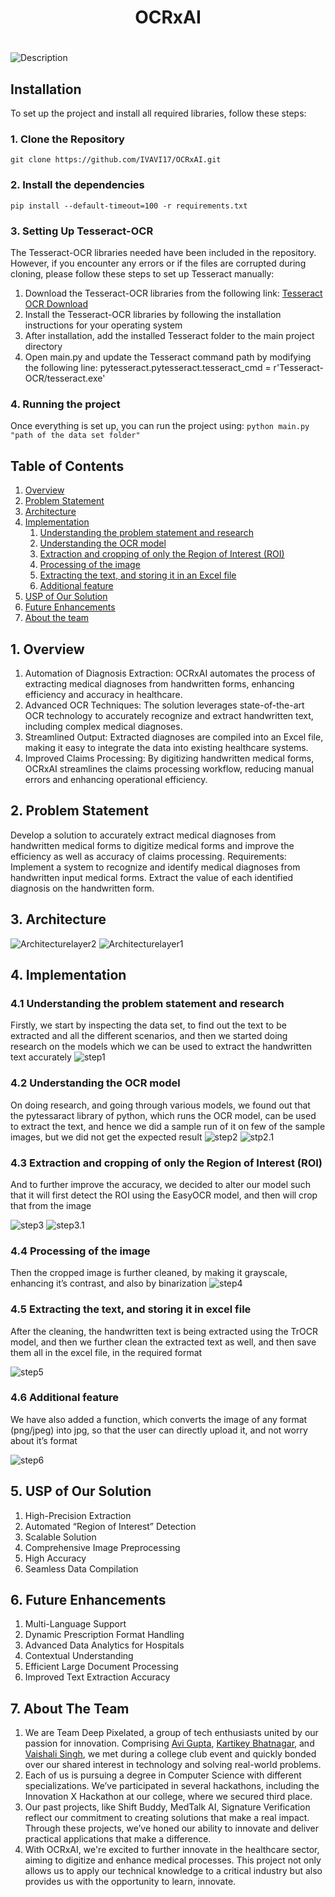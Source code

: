 <div align = "center">
<h1> OCRxAI <h1>
</div>

![Description](https://drive.google.com/uc?export=view&id=177IIK5xUz6e3Fq5EcUZePSlDQFUbFyXk)

## Installation
To set up the project and install all required libraries, follow these steps:
### 1. Clone the Repository
   `git clone https://github.com/IVAVI17/OCRxAI.git`
### 2. Install the dependencies
  `pip install --default-timeout=100 -r requirements.txt`
### 3. Setting Up Tesseract-OCR
   The Tesseract-OCR libraries needed have been included in the repository. However, if you encounter any errors or if the files are corrupted during cloning, please follow these steps to set up Tesseract manually:
   1. Download the Tesseract-OCR libraries from the following link: [Tesseract OCR Download](https://github.com/UB-Mannheim/tesseract/wiki)
   2. Install the Tesseract-OCR libraries by following the installation instructions for your operating system
   3. After installation, add the installed Tesseract folder to the main project directory
   4. Open main.py and update the Tesseract command path by modifying the following line: pytesseract.pytesseract.tesseract_cmd = r'Tesseract-OCR/tesseract.exe'

### 4. Running the project
Once everything is set up, you can run the project using:
`python main.py "path of the data set folder"`

## Table of Contents
1. [Overview](#1-overview)
2. [Problem Statement](#2-problem-statement)
3. [Architecture](#3-architecture)
4. [Implementation](#4-implementation)
    1. [Understanding the problem statement and research](#41-understanding-the-problem-statement-and-research)
    2. [Understanding the OCR model](#42-understanding-the-ocr-model)
    3. [Extraction and cropping of only the Region of Interest (ROI)](#43-extraction-and-cropping-of-only-the-region-of-interest-roi)
    4. [Processing of the image](#44-processing-of-the-image)
    5. [Extracting the text, and storing it in an Excel file](#45-extracting-the-text-and-storing-it-in-an-excel-file)
    6. [Additional feature](#46-additional-feature)
5. [USP of Our Solution](#5-usp-of-our-solution)
6. [Future Enhancements ](#6-future-enhancements)
7. [About the team ](#6-about-the-team)

## 1. Overview
1. Automation of Diagnosis Extraction: OCRxAI automates the process of extracting medical diagnoses from handwritten forms, enhancing efficiency and accuracy in healthcare.
2. Advanced OCR Techniques: The solution leverages state-of-the-art OCR technology to accurately recognize and extract handwritten text, including complex medical diagnoses.
3. Streamlined Output: Extracted diagnoses are compiled into an Excel file, making it easy to integrate the data into existing healthcare systems.
4. Improved Claims Processing: By digitizing handwritten medical forms, OCRxAI streamlines the claims processing workflow, reducing manual errors and enhancing operational efficiency.

## 2. Problem Statement
Develop a solution to accurately extract medical diagnoses from handwritten medical forms to digitize medical forms and improve the efficiency as well as accuracy of claims processing.
Requirements: Implement a system to recognize and identify medical diagnoses from handwritten input medical forms.
Extract the value of each identified diagnosis on the handwritten form.

## 3. Architecture
![Architecturelayer2](https://drive.google.com/uc?export=view&id=1748qd6EcLlCqy1GXyywNhxXWn1-vtBrA)
![Architecturelayer1](https://drive.google.com/uc?export=view&id=1KPa05D9YxIrpItTig69nGsAl4TqTQ7nK)

## 4. Implementation
### 4.1 Understanding the problem statement and research 
Firstly, we start by inspecting the data set, to find out the text to be extracted and all the different scenarios, and then we started doing research on the models which we can be used to extract the handwritten text accurately 
![step1](https://drive.google.com/uc?export=view&id=1s41N5rUp4vjnjwyp23-e1R-8KUQIISs3)

### 4.2 Understanding the OCR model 
On doing research, and going through various models, we found out that the pytessaract library of python, which runs the OCR model, can be used to extract the text, and hence we did a sample run of it on few of the sample images, but we did not get the expected result
![step2](https://drive.google.com/uc?export=view&id=1s2yW_WFP1BaudWfFuYJa_Qk2DKhB9jUc)
![stp2.1](https://drive.google.com/uc?export=view&id=18d3WHA8iZD5byOA06Lcv_hDpji-qu-m-)

### 4.3 Extraction and cropping of only the Region of Interest (ROI)
And to further improve the accuracy, we decided to alter our model such that it will first detect the ROI using the EasyOCR model, and then will crop that from the image

![step3](https://drive.google.com/uc?export=view&id=1JF_N8Yud9enriZedtlcqrPwpP0DfHms4)
![step3.1](https://drive.google.com/uc?export=view&id=1_OlX27CMdk0Z0BLxKtFYTb5nBPaSEsvh)

### 4.4 Processing of the image
Then the cropped image is further cleaned, by making it grayscale, enhancing it’s contrast, and also by binarization 
![step4](https://drive.google.com/uc?export=view&id=1ehqmaxXqbYyfQ9LbV1rUn1wVmpqiHp93)

### 4.5 Extracting the text, and storing it in excel file
After the cleaning, the handwritten text is being extracted using the TrOCR model, and then we further clean the extracted text as well, and then save them all in the excel file, in the required format

![step5](https://drive.google.com/uc?export=view&id=1_QSLINjJTSPAP7p7dBEB7GmsMYDynTTt)

### 4.6 Additional feature 
We have also added a function, which converts the image of any format (png/jpeg) into jpg, so that the user can directly upload it, and not worry about it’s format 

![step6](https://drive.google.com/uc?export=view&id=1izCBZ4EQJrdncYxGzHHUAg3vr4jeTC_G)

## 5. USP of Our Solution
1. High-Precision Extraction
2. Automated “Region of Interest” Detection
3. Scalable Solution
4. Comprehensive Image Preprocessing
5. High Accuracy
6. Seamless Data Compilation

## 6. Future Enhancements
1. Multi-Language Support
2. Dynamic Prescription Format Handling
3. Advanced Data Analytics for Hospitals
4. Contextual Understanding
5. Efficient Large Document Processing
6. Improved Text Extraction Accuracy

## 7. About The Team
1. We are Team Deep Pixelated, a group of tech enthusiasts united by our passion for innovation. Comprising [Avi Gupta](https://github.com/IVAVI17), [Kartikey Bhatnagar](https://github.com/kartikey-codes), and [Vaishali Singh](https://github.com/Vaishaliii25), we met during a college club event and quickly bonded over our shared interest in technology and solving real-world problems.
2. Each of us is pursuing a degree in Computer Science with different specializations. We’ve participated in several hackathons, including the Innovation X Hackathon at our college, where we secured third place.
3. Our past projects, like Shift Buddy, MedTalk AI, Signature Verification reflect our commitment to creating solutions that make a real impact. Through these projects, we’ve honed our ability to innovate and deliver practical applications that make a difference.
4. With OCRxAI, we're excited to further innovate in the healthcare sector, aiming to digitize and enhance medical processes. This project not only allows us to apply our technical knowledge to a critical industry but also provides us with the opportunity to learn, innovate.

